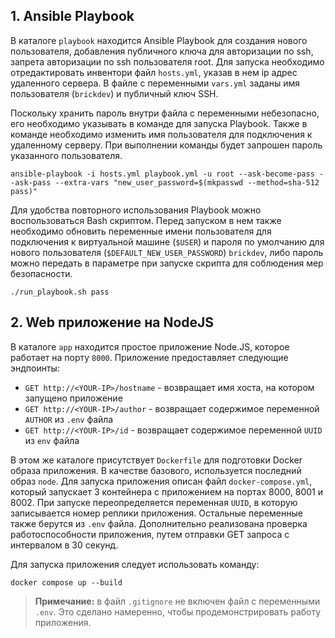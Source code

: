 ## 1. Ansible Playbook

В каталоге `playbook` находится Ansible Playbook для создания нового пользователя, добавления публичного ключа для авторизации по ssh, запрета авторизации по ssh пользователя root. Для запуска необходимо отредактировать инвентори файл `hosts.yml`, указав в нем ip адрес удаленного сервера. В файле с переменными `vars.yml` заданы имя пользователя (`brickdev`) и публичный ключ SSH.

Поскольку хранить пароль внутри файла с переменными небезопасно, его необходимо указывать в команде для запуска Playbook. Также в команде необходимо изменить имя пользователя для подключения к удаленному серверу. При выполнении команды будет запрошен пароль указанного пользователя.

```shell
ansible-playbook -i hosts.yml playbook.yml -u root --ask-become-pass --ask-pass --extra-vars "new_user_password=$(mkpasswd --method=sha-512 pass)"
```

Для удобства повторного использования Playbook можно воспользоваться Bash скриптом. Перед запуском в нем также необходимо обновить переменные имени пользователя для подключения к виртуальной машине (`$USER`) и пароля по умолчанию для нового пользователя (`$DEFAULT_NEW_USER_PASSWORD`) `brickdev`, либо пароль можно передать в параметре при запуске скрипта для соблюдения мер безопасности.

```shell
./run_playbook.sh pass
```

## 2. Web приложение на NodeJS

В каталоге `app` находится простое приложение Node.JS, которое работает на порту `8000`. Приложение предоставляет следующие эндпоинты:

- `GET http://<YOUR-IP>/hostname` - возвращает имя хоста, на котором запущено приложение
- `GET http://<YOUR-IP>/author` - возвращает содержимое переменной `AUTHOR` из `.env` файла
- `GET http://<YOUR-IP>/id` - возвращает содержимое переменной `UUID` из `env` файла

В этом же каталоге присутствует `Dockerfile` для подготовки Docker образа приложения. В качестве базового, используется последний образ `node`. Для запуска приложения описан файл `docker-compose.yml`, который запускает 3 контейнера с приложением на портах 8000, 8001 и 8002. При запуске переопределяется переменная `UUID`, в которую записывается номер реплики приложения. Остальные переменные также берутся из `.env` файла. Дополнительно реализована проверка работоспособности приложения, путем отправки GET запроса с интервалом в 30 секунд.

Для запуска приложения следует использовать команду:

```shell
docker compose up --build
```

> **Примечание:** в файл `.gitignore` не включен файл с переменными `.env`. Это сделано намеренно, чтобы продемонстрировать работу приложения.
